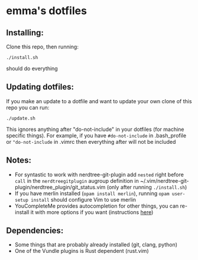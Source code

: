 <h1>emma's dotfiles</h1>

<h2>Installing:</h2>

Clone this repo, then running:

```
./install.sh
``` 

should do everything

<h2>Updating dotfiles:</h2>

If you make an update to a dotfile and want to update your own clone of this repo you can run:

```
./update.sh
``` 

This ignores anything after "do-not-include" in your dotfiles (for machine specific things).
For example, if you have `#do-not-include` in .bash_profile or `"do-not-include`
in .vimrc then everything after will not be included

<h2>Notes:</h2>

- For syntastic to work with nerdtree-git-plugin add `nested` right before `call` in the `nerdtreegitplugin` augroup definition in ~/.vim/nerdtree-git-plugin/nerdtree_plugin/git_status.vim (only after running `./install.sh`)
- If you have merlin installed (`opam install merlin`), running `opam user-setup install` should configure Vim to use merlin
- YouCompleteMe provides autocompletion for other things, you can re-install it with more options if you want (instructions [here](https://valloric.github.io/YouCompleteMe/))

<h2>Dependencies:</h2>

- Some things that are probably already installed (git, clang, python)
- One of the Vundle plugins is Rust dependent (rust.vim)
